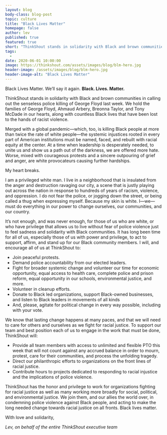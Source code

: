 ```yaml
---
layout: blog
body-class: blog-post
topic: culture
title: "Black Lives Matter"
homepage: false
author: lev
published: true
featured: true
short: "ThinkShout stands in solidarity with Black and brown communities in calling out the senseless police killing of George Floyd last week."
tags:
  -
date: 2020-06-01 10:00:00
image: https://thinkshout.com/assets/images/blog/blm-hero.jpg
header-image: /assets/images/blog/blm-hero.jpg
header-image-alt: "Black Lives Matter"
---
```

Black Lives Matter. We’ll say it again. **Black. Lives. Matter.**

ThinkShout stands in solidarity with Black and brown communities in calling out the senseless police killing of George Floyd last week. We hold the families of George Floyd, Ahmaud Arbery, Breonna Taylor, and Tony McDade in our hearts, along with countless Black lives that have been lost to the hands of racist violence.

Merged with a global pandemic—which, too, is killing Black people at more than twice the rate of white people—the systemic injustices rooted in every part of American institutions must be named, faced, and rebuilt with racial equity at the center. At a time when leadership is desperately needed, to unite us and show us a path out of the darkness, we are offered more hate. Worse, mixed with courageous protests and a sincere outpouring of grief and anger, are white provocateurs causing further hardships.

My heart breaks.

I am a privileged white man. I live in a neighborhood that is insulated from the anger and destruction ravaging our city, a scene that is justly playing out across the nation in response to hundreds of years of racism, violence, and oppression. I do not fear the police, or jogging down the street, or being called a thug when expressing myself. Because my skin is white. I—we—must do everything in our power to change ourselves, our communities, and our country.

It’s not enough, and was never enough, for those of us who are white, or who have privilege that allows us to live without fear of police violence just to feel sadness and solidarity with Black communities. It has long been time for all of us, especially those of us with power and privilege, to act to support, affirm, and stand up for our Black community members. I will, and encourage all of us at ThinkShout to:

- Join peaceful protests.
- Demand police accountability from our elected leaders.
- Fight for broader systemic change and volunteer our time for economic opportunity, equal access to health care, complete police and prison reform, equal opportunity in our schools, environmental justice, and more.
- Volunteer in cleanup efforts.
- Donate to Black led organizations, support Black-owned businesses, and listen to Black leaders in movements of all kinds
- And, please, agitate for political change in every way possible, including with your vote.


We know that lasting change happens at many paces, and that we will need to care for others and ourselves as we fight for racial justice. To support our team and best position each of us to engage in the work that must be done, ThinkShout will:

- Provide all team members with access to unlimited and flexible PTO this week that will not count against any accrued balance in order to mourn, protest, care for their communities, and process the unfolding tragedy.
- Direct our philanthropic efforts to organizations on the front lines of racial justice.
- Contribute hours to projects dedicated to responding to racial injustice and the implications of police violence.

ThinkShout has the honor and privilege to work for organizations fighting for racial justice as well as many working more broadly for social, political, and environmental justice. We join them, and our allies the world over, in condemning police violence against Black people, and acting to make the long needed change towards racial justice on all fronts. Black lives matter.

With love and solidarity,

_Lev, on behalf of the entire ThinkShout executive team_
